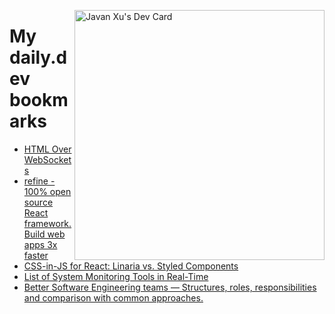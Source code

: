 
<a href="https://app.daily.dev/JavanXU"><img align="right" src="https://api.daily.dev/devcards/e45a150971844cd6959a94bb94e861ea.png?r=quw" width="400" alt="Javan Xu's Dev Card"/></a>

# My daily.dev bookmarks
<!-- daily.dev BOOKMARKS:START -->
- [HTML Over WebSockets](https://app.daily.dev/posts/QBtYaQ1_t?utm_source=rss&utm_medium=bookmarks&utm_campaign=6ueXw3FRNQzpNtewCDbI6)
- [refine - 100% open source React framework. Build web apps 3x faster](https://app.daily.dev/posts/uKLERC9DJ?utm_source=rss&utm_medium=bookmarks&utm_campaign=6ueXw3FRNQzpNtewCDbI6)
- [CSS-in-JS for React: Linaria vs. Styled Components](https://app.daily.dev/posts/LE_BsKcSx?utm_source=rss&utm_medium=bookmarks&utm_campaign=6ueXw3FRNQzpNtewCDbI6)
- [List of System Monitoring Tools in Real-Time](https://app.daily.dev/posts/u-XUS95bU?utm_source=rss&utm_medium=bookmarks&utm_campaign=6ueXw3FRNQzpNtewCDbI6)
- [Better Software Engineering teams — Structures, roles, responsibilities and comparison with common approaches.](https://app.daily.dev/posts/kv7PjFyz6?utm_source=rss&utm_medium=bookmarks&utm_campaign=6ueXw3FRNQzpNtewCDbI6)
<!-- daily.dev BOOKMARKS:END -->
